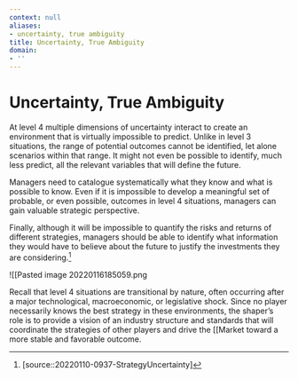 ```yaml
---
context: null
aliases:
- uncertainty, true ambiguity
title: Uncertainty, True Ambiguity
domain:
- ''
---
```


# Uncertainty, True Ambiguity

At level 4 multiple dimensions of uncertainty interact to create an environment that is virtually impossible to predict. Unlike in level 3 situations, the range of potential outcomes cannot be identified, let alone scenarios within that range. It might not even be possible to identify, much less predict, all the relevant variables that will define the future.

Managers need to catalogue systematically what they know and what is possible to know. Even if it is impossible to develop a meaningful set of probable, or even possible, outcomes in level 4 situations, managers can gain valuable strategic perspective.

Finally, although it will be impossible to quantify the risks and returns of different strategies, managers should be able to identify what information they would have to believe about the future to justify the investments they are considering.[^1]

![[Pasted image 20220116185059.png

Recall that level 4 situations are transitional by nature, often occurring after a major technological, macroeconomic, or legislative shock. Since no player necessarily knows the best strategy in these environments, the shaper’s role is to provide a vision of an industry structure and standards that will coordinate the strategies of other players and drive the [[Market toward a more stable and favorable outcome.

[^1]: [source::20220110-0937-StrategyUncertainty]
